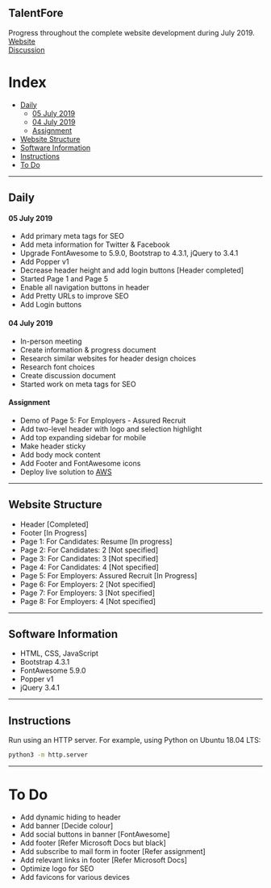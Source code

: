 ## TalentFore
Progress throughout the complete website development during July 2019.  
[Website](http://abhijeetsingh.s3-website.ap-south-1.amazonaws.com/)  
[Discussion](https://docs.google.com/document/d/1MRWTN9fsBh6yaQaDfQu2bvrQYCsoiD1xKsCO6Ge0zlI/edit?usp=sharing)

# Index
- [Daily](#daily)
    - [05 July 2019](#05-july-2019)
    - [04 July 2019](#04-july-2019)
    - [Assignment](#assignment)
- [Website Structure](#website-structure)
- [Software Information](#software-information)
- [Instructions](#instructions)
- [To Do](#to-do)

---
## Daily

#### 05 July 2019
- Add primary meta tags for SEO
- Add meta information for Twitter & Facebook
- Upgrade FontAwesome to 5.9.0, Bootstrap to 4.3.1, jQuery to 3.4.1
- Add Popper v1
- Decrease header height and add login buttons [Header completed]
- Started Page 1 and Page 5
- Enable all navigation buttons in header
- Add Pretty URLs to improve SEO
- Add Login buttons

#### 04 July 2019
- In-person meeting
- Create information & progress document
- Research similar websites for header design choices
- Research font choices
- Create discussion document
- Started work on meta tags for SEO

#### Assignment
- Demo of Page 5: For Employers - Assured Recruit
- Add two-level header with logo and selection highlight
- Add top expanding sidebar for mobile
- Make header sticky
- Add body mock content
- Add Footer and FontAwesome icons
- Deploy live solution to [AWS](http://abhijeetsingh.s3-website.ap-south-1.amazonaws.com/)

---
## Website Structure
- Header [Completed]
- Footer [In Progress]
- Page 1: For Candidates: Resume [In progress]
- Page 2: For Candidates: 2 [Not specified]
- Page 3: For Candidates: 3 [Not specified]
- Page 4: For Candidates: 4 [Not specified]
- Page 5: For Employers: Assured Recruit [In Progress]
- Page 6: For Employers: 2 [Not specified]
- Page 7: For Employers: 3 [Not specified]
- Page 8: For Employers: 4 [Not specified]

---
## Software Information
- HTML, CSS, JavaScript
- Bootstrap 4.3.1
- FontAwesome 5.9.0
- Popper v1
- jQuery 3.4.1

---
## Instructions
Run using an HTTP server. For example, using Python on Ubuntu 18.04 LTS:
```sh
python3 -m http.server
```

---
# To Do
- Add dynamic hiding to header
- Add banner [Decide colour]
- Add social buttons in banner [FontAwesome]
- Add footer [Refer Microsoft Docs but black]
- Add subscribe to mail form in footer [Refer assignment]
- Add relevant links in footer [Refer Microsoft Docs]
- Optimize logo for SEO
- Add favicons for various devices

